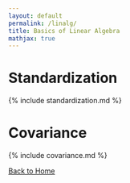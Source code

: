 ```yaml
---
layout: default
permalink: /linalg/
title: Basics of Linear Algebra
mathjax: true
---
```




<script src="https://polyfill.io/v3/polyfill.min.js?features=es6"></script>
<script id="MathJax-script" async
        src="https://cdn.jsdelivr.net/npm/mathjax@3/es5/tex-mml-chtml.js">
</script>


# Standardization

{% include standardization.md %}

<!---
Maybe Later it should be added
# Angle between vectors
{% include vector_angle.md %}
-->

# Covariance
{% include covariance.md %}


[Back to Home](/)